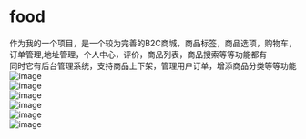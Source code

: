 # food
作为我的一个项目，是一个较为完善的B2C商城，商品标签，商品选项，购物车，订单管理,地址管理，个人中心，评价，商品列表，商品搜索等等功能都有<br>
同时它有后台管理系统，支持商品上下架，管理用户订单，增添商品分类等等功能<br>
![image](https://github.com/1996liang/project/blob/master/image/food/捕获1.PNG)<br>
![image](https://github.com/1996liang/project/blob/master/image/food/捕获12.PNG)<br>
![image](https://github.com/1996liang/project/blob/master/image/food/捕获5.PNG)<br>
![image](https://github.com/1996liang/project/blob/master/image/food/捕获6.PNG)<br>
![image](https://github.com/1996liang/project/blob/master/image/food/捕获7.PNG)<br>
![image](https://github.com/1996liang/project/blob/master/image/food/捕获8.PNG)<br>
